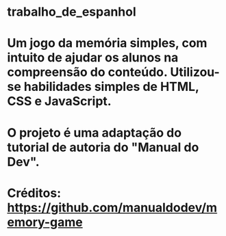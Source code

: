 ﻿# trabalho_de_espanhol

# Um jogo da memória simples, com intuito de ajudar os alunos na compreensão do conteúdo. Utilizou-se habilidades simples de HTML, CSS e JavaScript. 
# O projeto é uma adaptação do tutorial de autoria do "Manual do Dev".

# Créditos: https://github.com/manualdodev/memory-game
